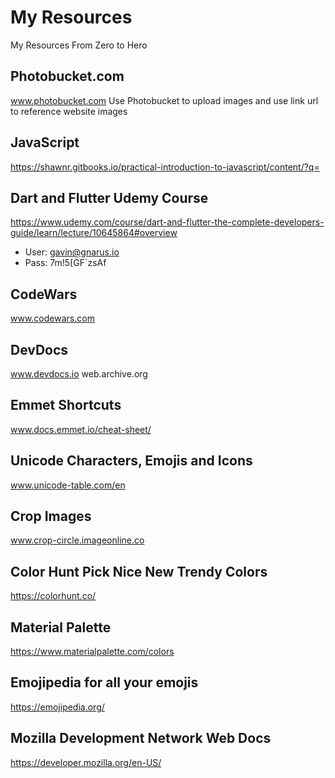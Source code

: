 # My Resources
My Resources From Zero to Hero

## Photobucket.com
www.photobucket.com 
Use Photobucket to upload images and use link url to reference website images

## JavaScript
https://shawnr.gitbooks.io/practical-introduction-to-javascript/content/?q=

## Dart and Flutter Udemy Course
https://www.udemy.com/course/dart-and-flutter-the-complete-developers-guide/learn/lecture/10645864#overview

 - User: gavin@gnarus.io
 - Pass: 7m!5[GF`zsAf

## CodeWars
www.codewars.com

## DevDocs
www.devdocs.io
web.archive.org

## Emmet Shortcuts
www.docs.emmet.io/cheat-sheet/

## Unicode Characters, Emojis and Icons
www.unicode-table.com/en

## Crop Images
www.crop-circle.imageonline.co

## Color Hunt Pick Nice New Trendy Colors
https://colorhunt.co/

## Material Palette
https://www.materialpalette.com/colors

## Emojipedia for all your emojis
https://emojipedia.org/

## Mozilla Development Network Web Docs
https://developer.mozilla.org/en-US/

